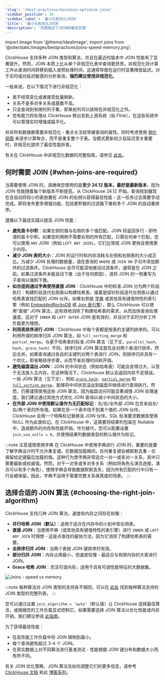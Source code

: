 ```yaml
---
'slug': '/best-practices/minimize-optimize-joins'
'sidebar_position': 10
'sidebar_label': '最小化和优化JOIN'
'title': '最小化和优化JOIN'
'description': '页面描述了JOIN的最佳实践'
---
```


import Image from '@theme/IdealImage';
import joins from '@site/static/images/bestpractices/joins-speed-memory.png';

ClickHouse 支持多种 JOIN 类型和算法，并且在最近的版本中 JOIN 性能有了显著提升。然而，JOIN 本质上比从单个非规范化表中查询更昂贵。非规范化将计算工作从查询时间转移到插入或预处理时间，这通常导致在运行时显著降低延迟。对于实时或对延迟敏感的分析查询，**强烈建议使用非规范化**。

一般来说，在以下情况下进行非规范化：

- 表不经常变化或者接受批量刷新。
- 关系不是多对多关系或基数不高。
- 只会查询到有限的列子集，即某些列可以排除在非规范化之外。
- 您有能力将处理从 ClickHouse 移出去到上游系统（如 Flink），在这些系统中可以管理实时增强或扁平化。

并非所有数据都需要非规范化 - 重点关注经常被查询的属性。同时考虑使用 [物化视图](/best-practices/use-materialized-views) 来逐步计算聚合，而不是重复整个子表。当模式更新较少且延迟至关重要时，非规范化提供了最佳性能折衷。

有关在 ClickHouse 中非规范化数据的完整指南，请参见 [此处](/data-modeling/denormalization)。

## 何时需要 JOIN {#when-joins-are-required}

当需要使用 JOIN 时，请确保您使用的是**至少 24.12 版本，最好是最新版本**，因为 JOIN 性能随着每个新版本不断提高。从 ClickHouse 24.12 开始，查询规划器现在会自动将较小的表放置在 JOIN 的右侧以获得最佳性能 - 这一任务过去需要手动完成。即将发布更多增强功能，包括更积极的过滤器下推和多个 JOIN 的自动重排序。

遵循以下最佳实践以提高 JOIN 性能：

* **避免笛卡尔积**：如果左侧的值与右侧的多个值匹配，JOIN 将返回多行 - 即所谓的笛卡尔积。如果您的用例不需要右侧的所有匹配，只需任何单个匹配，您可以使用 `ANY` JOIN（例如 `LEFT ANY JOIN`）。它们比常规 JOIN 更快且使用更少内存。
* **减少 JOIN 表的大小**：JOIN 的运行时和内存消耗与左侧和右侧表的大小成正比。为减少 JOIN 处理的数据量，请在查询的 `WHERE` 或 `JOIN ON` 子句中添加额外的过滤条件。ClickHouse 会尽可能深地推动过滤条件，通常是在 JOIN 之前。如果过滤条件未能自动下推（出于任何原因），请将 JOIN 的一侧重写为子查询以强制下推。
* **如合适则通过字典使用直接 JOIN**：ClickHouse 中的标准 JOIN 分为两个阶段执行：构建阶段迭代右侧表以构建哈希表，接着是探针阶段迭代左侧表以通过哈希表查找匹配的 JOIN 伙伴。如果右侧是 [字典](/dictionary) 或其他具有键值特性的表引擎（例如 [EmbeddedRocksDB](/engines/table-engines/integrations/embedded-rocksdb) 或 [Join 表引擎](/engines/table-engines/special/join)），那么 ClickHouse 可以使用“直接” JOIN 算法，这有效地消除了构建哈希表的需求，从而加快查询处理速度。这对于 `INNER` 和 `LEFT OUTER` JOIN 是有效的，并且对于实时分析工作负载更为理想。
* **利用表排序进行 JOIN**：ClickHouse 中每个表都是按表的主键列排序的。可以利用所谓的排序归并 JOIN 算法，如 `full_sorting_merge` 和 `partial_merge`。与基于哈希表的标准 JOIN 算法（见下文，`parallel_hash`、`hash`、`grace_hash`）不同，排序归并 JOIN 算法首先会对两个表进行排序，然后合并。如果查询通过各自的主键列对两个表进行 JOIN，则排序归并具有一个优化，即省略排序步骤，从而节省处理时间和开销。
* **避免磁盘溢出 JOIN**：JOIN 的中间状态（例如哈希表）可能会变得过大，以至于无法放入主内存。在这种情况下，ClickHouse 默认会返回内存不足错误。一些 JOIN 算法（见下文），例如 [`grace_hash`](https://clickhouse.com/blog/clickhouse-fully-supports-joins-hash-joins-part2)、[`partial_merge`](https://clickhouse.com/blog/clickhouse-fully-supports-joins-full-sort-partial-merge-part3) 和 [`full_sorting_merge`](https://clickhouse.com/blog/clickhouse-fully-supports-joins-full-sort-partial-merge-part3)，能够将中间状态溢出到磁盘并继续进行查询执行。然而，仍需谨慎使用这些 JOIN 算法，因为磁盘访问可能显著减慢 JOIN 处理速度。我们建议通过其他方式优化 JOIN 查询以减小中间状态的大小。
* **在外部 JOIN 中使用默认值作为无匹配标记**：左/右/全外部 JOIN 包含来自左/右/两个表的所有值。如果在另一个表中找不到某个值的 JOIN 伙伴，ClickHouse 会用一个特殊标记替换该 JOIN 伙伴。SQL 标准要求数据库使用 NULL 作为此类标记。在 ClickHouse 中，这需要将结果列包装在 Nullable 中，造成额外的内存和性能开销。作为替代，您可以配置设置 `join_use_nulls = 0`，并使用结果列数据类型的默认值作为标记。

:::note 注意谨慎使用字典
在 ClickHouse 中使用字典进行 JOIN 时，重要的是要了解字典设计时不允许重复键。在数据加载期间，任何重复键会被默默去重 - 仅保留给定键最后加载的值。这种行为使字典非常适合一对一或多对一关系，其中只需要最新或权威值。然而，对于一对多或多对多关系（例如将角色与演员连接，演员可以有多个角色），使用字典会导致数据默默丢失，因为所有匹配的行中只有一行会被保留。因此，字典不适用于需要完整关系保真度的场景。
:::

## 选择合适的 JOIN 算法 {#choosing-the-right-join-algorithm}

ClickHouse 支持几种 JOIN 算法，速度和内存之间存在权衡：

* **并行哈希 JOIN（默认）**：适用于适合在内存中的小到中型右侧表。
* **直接 JOIN**：当使用字典（或其他具有键值特性的表引擎）进行 `INNER` 或 `LEFT ANY JOIN` 时理想 - 这是点查找的最快方法，因为它消除了构建哈希表的需要。
* **全排序归并 JOIN**：当两个表按 JOIN 键排序时有效。
* **部分归并 JOIN**：内存占用最小，但速度较慢 - 最适合与有限内存的大表进行 JOIN。
* **Grace 哈希 JOIN**：灵活可调内存，适用于具有可调性能特征的大数据集。

<Image img={joins} size="md" alt="Joins - speed vs memory"/>

:::note
每种算法对 JOIN 类型的支持各不相同。可以在 [此处](/guides/joining-tables#choosing-a-join-algorithm) 找到每种算法支持的 JOIN 类型的完整列表。
:::

您可以通过设置 `join_algorithm = 'auto'`（默认值）让 ClickHouse 选择最佳算法，或根据您的工作负载显式控制它。如果需要选择 JOIN 算法以优化性能或内存开销，我们建议参阅 [此指南](/guides/joining-tables#choosing-a-join-algorithm)。

为了获得最佳性能：

* 在高性能工作负载中将 JOIN 限制到最小。
* 每个查询避免超过 3-4 个 JOIN。
* 在真实数据上对不同算法进行基准测试 - 性能根据 JOIN 键分布和数据大小而有所不同。

有关 JOIN 优化策略、JOIN 算法及如何调整它们的更多信息，请参考 [ClickHouse 文档](/guides/joining-tables) 和此 [博客系列](https://clickhouse.com/blog/clickhouse-fully-supports-joins-part1)。
